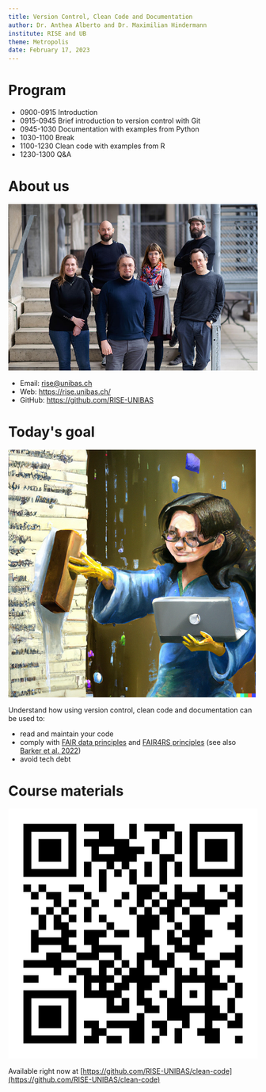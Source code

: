 ```yaml
---
title: Version Control, Clean Code and Documentation
author: Dr. Anthea Alberto and Dr. Maximilian Hindermann
institute: RISE and UB
theme: Metropolis
date: February 17, 2023
---
```


# Program

- 0900-0915 Introduction
- 0915-0945 Brief introduction to version control with Git
- 0945-1030 Documentation with examples from Python
- 1030-1100 Break
- 1100-1230 Clean code with examples from R
- 1230-1300 Q&A

# About us

![](images/rise.jpg "The RISE team")

- Email: rise@unibas.ch 
- Web: https://rise.unibas.ch/
- GitHub: https://github.com/RISE-UNIBAS

# Today's goal

![](images/title_image.png "'An oil painting of a programmer cleaning her code with soap' by Maximilian Hindermann and DALLE-2")

Understand how using version control, clean code and documentation can be used to:

- read and maintain your code
- comply with [FAIR data principles](https://force11.org/info/the-fair-data-principles/) and [FAIR4RS principles](https://zenodo.org/record/6623556#.Y-uTsq2ZNaQ) (see also [Barker et al. 2022](https://doi.org/10.1038/s41597-022-01710-x)) 
- avoid tech debt

# Course materials

![](images/qr.png "https://github.com/RISE-UNIBAS/clean-code")

Available right now at [https://github.com/RISE-UNIBAS/clean-code](https://github.com/RISE-UNIBAS/clean-code)
